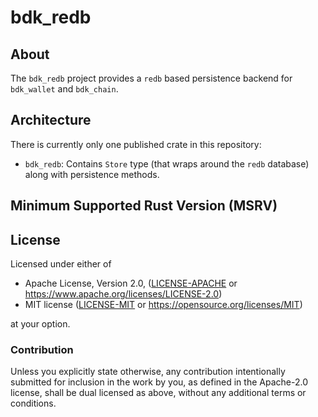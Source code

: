 # bdk_redb

## About

The `bdk_redb` project provides a `redb` based persistence backend for `bdk_wallet` and `bdk_chain`.

## Architecture

There is currently only one published crate in this repository:

- `bdk_redb`: Contains `Store` type (that wraps around the `redb` database) along with persistence methods.

## Minimum Supported Rust Version (MSRV)


## License

Licensed under either of

* Apache License, Version 2.0, ([LICENSE-APACHE](LICENSE-APACHE) or <https://www.apache.org/licenses/LICENSE-2.0>)
* MIT license ([LICENSE-MIT](LICENSE-MIT) or <https://opensource.org/licenses/MIT>)

at your option.

### Contribution

Unless you explicitly state otherwise, any contribution intentionally
submitted for inclusion in the work by you, as defined in the Apache-2.0
license, shall be dual licensed as above, without any additional terms or
conditions.